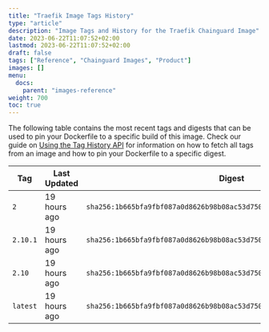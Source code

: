 ```yaml
---
title: "Traefik Image Tags History"
type: "article"
description: "Image Tags and History for the Traefik Chainguard Image"
date: 2023-06-22T11:07:52+02:00
lastmod: 2023-06-22T11:07:52+02:00
draft: false
tags: ["Reference", "Chainguard Images", "Product"]
images: []
menu:
  docs:
    parent: "images-reference"
weight: 700
toc: true
---
```


The following table contains the most recent tags and digests that can be used to pin your Dockerfile to a specific build of this image. Check our guide on [Using the Tag History API](/chainguard/chainguard-images/using-the-tag-history-api/) for information on how to fetch all tags from an image and how to pin your Dockerfile to a specific digest.

| Tag      | Last Updated | Digest                                                                    |
|----------|--------------|---------------------------------------------------------------------------|
| `2`      | 19 hours ago | `sha256:1b665bfa9fbf087a0d8626b98b08ac53d7506f5e86bcbaad14e1c26fe53c428f` |
| `2.10.1` | 19 hours ago | `sha256:1b665bfa9fbf087a0d8626b98b08ac53d7506f5e86bcbaad14e1c26fe53c428f` |
| `2.10`   | 19 hours ago | `sha256:1b665bfa9fbf087a0d8626b98b08ac53d7506f5e86bcbaad14e1c26fe53c428f` |
| `latest` | 19 hours ago | `sha256:1b665bfa9fbf087a0d8626b98b08ac53d7506f5e86bcbaad14e1c26fe53c428f` |

